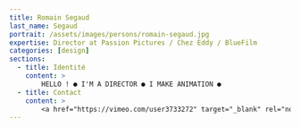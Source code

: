 ```yaml
---
title: Romain Segaud
last_name: Segaud
portrait: /assets/images/persons/romain-segaud.jpg
expertise: Director at Passion Pictures / Chez Eddy / BlueFilm
categories: [design]
sections:
  - title: Identité
    content: >
        HELLO ! ● I'M A DIRECTOR ● I MAKE ANIMATION ●
  - title: Contact
    content: >
        <a href="https://vimeo.com/user3733272" target="_blank" rel="noreferrer">Site</a>
---
```

